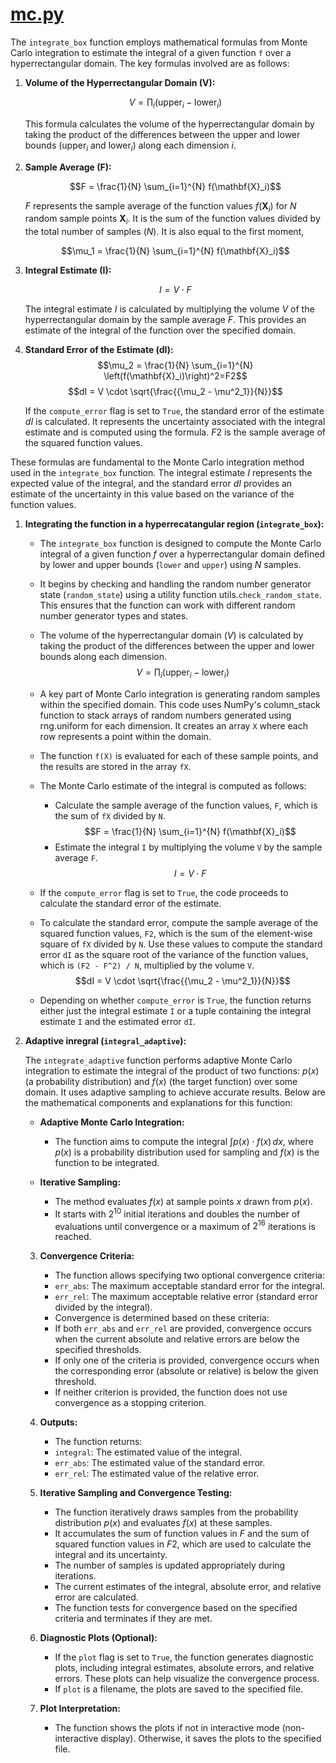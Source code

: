 # [mc.py](mc.py)

The `integrate_box` function employs mathematical formulas from Monte Carlo integration to estimate the integral of a given function `f` over a hyperrectangular domain. The key formulas involved are as follows:

1. **Volume of the Hyperrectangular Domain (V):**

   $$V = \prod_i(\text{upper}_i - \text{lower}_i)$$

   This formula calculates the volume of the hyperrectangular domain by taking the product of the differences between the upper and lower bounds ($\text{upper}_i$ and $\text{lower}_i$) along each dimension $i$.

2. **Sample Average (F):**

   $$F = \frac{1}{N} \sum_{i=1}^{N} f(\mathbf{X}_i)$$

   $F$ represents the sample average of the function values $f(\mathbf{X}_i)$ for $N$ random sample points $\mathbf{X}_i$. It is the sum of the function values divided by the total number of samples ($N$). It is also equal to the first moment,

   $$\mu_1 = \frac{1}{N} \sum_{i=1}^{N} f(\mathbf{X}_i)$$

3. **Integral Estimate (I):**

   $$I = V \cdot F$$

   The integral estimate $I$ is calculated by multiplying the volume $V$ of the hyperrectangular domain by the sample average $F$. This provides an estimate of the integral of the function over the specified domain.

4. **Standard Error of the Estimate (dI):**
   $$\mu_2 = \frac{1}{N} \sum_{i=1}^{N} \left(f(\mathbf{X}_i)\right)^2=F2$$
   $$dI = V \cdot \sqrt{\frac{{\mu_2 - \mu^2_1}}{N}}$$

   If the `compute_error` flag is set to `True`, the standard error of the estimate $dI$ is calculated. It represents the uncertainty associated with the integral estimate and is computed using the formula. $F2$ is the sample average of the squared function values.

These formulas are fundamental to the Monte Carlo integration method used in the `integrate_box` function. The integral estimate $I$ represents the expected value of the integral, and the standard error $dI$ provides an estimate of the uncertainty in this value based on the variance of the function values.

1.  **Integrating the function in a hyperrecatangular region (`integrate_box`):**

    - The `integrate_box` function is designed to compute the Monte Carlo integral of a given function $f$ over a hyperrectangular domain defined by lower and upper bounds (`lower` and `upper`) using $N$ samples.

    - It begins by checking and handling the random number generator state (`random_state`) using a utility function utils.`check_random_state`. This ensures that the function can work with different random number generator types and states.

    - The volume of the hyperrectangular domain ($V$) is calculated by taking the product of the differences between the upper and lower bounds along each dimension.
      $$V = \prod_i(\text{upper}_i - \text{lower}_i)$$

    - A key part of Monte Carlo integration is generating random samples within the specified domain. This code uses NumPy's column_stack function to stack arrays of random numbers generated using rng.uniform for each dimension. It creates an array `X` where each row represents a point within the domain.

    - The function `f(X)` is evaluated for each of these sample points, and the results are stored in the array `fX`.

    - The Monte Carlo estimate of the integral is computed as follows:

      - Calculate the sample average of the function values, `F`, which is the sum of `fX` divided by `N`.
        $$F = \frac{1}{N} \sum_{i=1}^{N} f(\mathbf{X}_i)$$
      - Estimate the integral `I` by multiplying the volume `V` by the sample average `F`.
        $$I = V \cdot F$$

    - If the `compute_error` flag is set to `True`, the code proceeds to calculate the standard error of the estimate.

    - To calculate the standard error, compute the sample average of the squared function values, `F2`, which is the sum of the element-wise square of `fX` divided by `N`. Use these values to compute the standard error `dI` as the square root of the variance of the function values, which is `(F2 - F^2) / N`, multiplied by the volume `V`.
      $$dI = V \cdot \sqrt{\frac{{\mu_2 - \mu^2_1}}{N}}$$

    - Depending on whether `compute_error` is `True`, the function returns either just the integral estimate `I` or a tuple containing the integral estimate `I` and the estimated error `dI`.

2.  **Adaptive inregral (`integral_adaptive`):**

    The `integrate_adaptive` function performs adaptive Monte Carlo integration to estimate the integral of the product of two functions: $p(x)$ (a probability distribution) and $f(x)$ (the target function) over some domain. It uses adaptive sampling to achieve accurate results. Below are the mathematical components and explanations for this function:

    - **Adaptive Monte Carlo Integration:**

      - The function aims to compute the integral $\displaystyle\int p(x) \cdot f(x) \, dx$, where $p(x)$ is a probability distribution used for sampling and $f(x)$ is the function to be integrated.

    - **Iterative Sampling:**

      - The method evaluates $f(x)$ at sample points $x$ drawn from $p(x)$.
      - It starts with $2^{10}$ initial iterations and doubles the number of evaluations until convergence or a maximum of $2^{16}$ iterations is reached.

    3.  **Convergence Criteria:**

        - The function allows specifying two optional convergence criteria:
        - `err_abs`: The maximum acceptable standard error for the integral.
        - `err_rel`: The maximum acceptable relative error (standard error divided by the integral).
        - Convergence is determined based on these criteria:
        - If both `err_abs` and `err_rel` are provided, convergence occurs when the current absolute and relative errors are below the specified thresholds.
        - If only one of the criteria is provided, convergence occurs when the corresponding error (absolute or relative) is below the given threshold.
        - If neither criterion is provided, the function does not use convergence as a stopping criterion.

    4.  **Outputs:**

        - The function returns:
        - `integral`: The estimated value of the integral.
        - `err_abs`: The estimated value of the standard error.
        - `err_rel`: The estimated value of the relative error.

    5.  **Iterative Sampling and Convergence Testing:**

        - The function iteratively draws samples from the probability distribution $p(x)$ and evaluates $f(x)$ at these samples.
        - It accumulates the sum of function values in $F$ and the sum of squared function values in $F2$, which are used to calculate the integral and its uncertainty.
        - The number of samples is updated appropriately during iterations.
        - The current estimates of the integral, absolute error, and relative error are calculated.
        - The function tests for convergence based on the specified criteria and terminates if they are met.

    6.  **Diagnostic Plots (Optional):**

        - If the `plot` flag is set to `True`, the function generates diagnostic plots, including integral estimates, absolute errors, and relative errors. These plots can help visualize the convergence process.
        - If `plot` is a filename, the plots are saved to the specified file.

    7.  **Plot Interpretation:**
        - The function shows the plots if not in interactive mode (non-interactive display). Otherwise, it saves the plots to the specified file.
